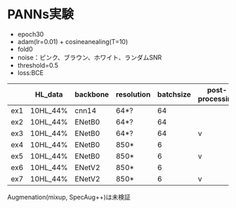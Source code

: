 # PANNs実験

+ epoch30
+ adam(lr=0.01) + cosineanealing(T=10)
+ fold0
+ noise：ピンク、ブラウン、ホワイト、ランダムSNR 
+ threshold=0.5
+ loss:BCE

||HL_data|backbone|resolution|batchsize|post-processing|local_F1|train_soundscape(F1)|memo|
|---|---|---|---|---|---|---|---|---|
|ex1|10HL_44%|cnn14|64*?|64|||
|ex2|10HL_44%|ENetB0|64*?|64|||
|ex3|10HL_44%|ENetB0|64*?|64|v
|ex4|10HL_44%|ENetB0|850*|6|||
|ex5|10HL_44%|ENetB0|850*|6|v
|ex6|10HL_44%|ENetV2|850*|6|||
|ex7|10HL_44%|ENetV2|850*|6|v

Augmenation(mixup, SpecAug++)は未検証
